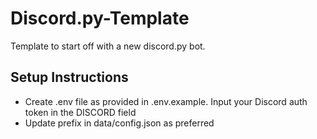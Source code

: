 # Discord.py-Template
Template to start off with a new discord.py bot.

## Setup Instructions
 - Create .env file as provided in .env.example. Input your Discord auth token in the DISCORD field
 - Update prefix in data/config.json as preferred
